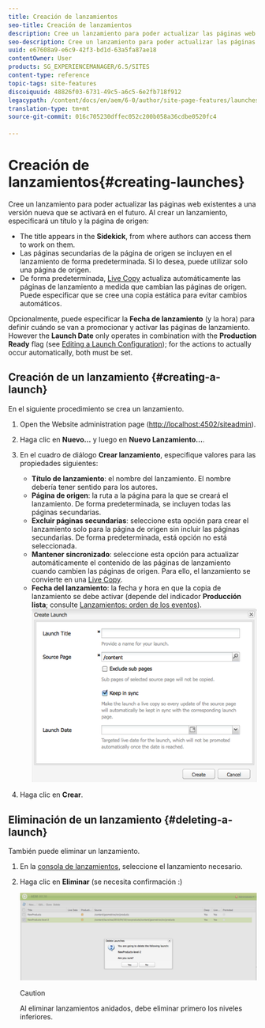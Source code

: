 ```yaml
---
title: Creación de lanzamientos
seo-title: Creación de lanzamientos
description: Cree un lanzamiento para poder actualizar las páginas web existentes a una versión nueva que se activará en el futuro. Al crear un lanzamiento, especificará un título y la página de origen.
seo-description: Cree un lanzamiento para poder actualizar las páginas web existentes a una versión nueva que se activará en el futuro. Al crear un lanzamiento, especificará un título y la página de origen.
uuid: e67608a9-e6c9-42f3-bd1d-63a5fa87ae18
contentOwner: User
products: SG_EXPERIENCEMANAGER/6.5/SITES
content-type: reference
topic-tags: site-features
discoiquuid: 48826f03-6731-49c5-a6c5-6e2fb718f912
legacypath: /content/docs/en/aem/6-0/author/site-page-features/launches
translation-type: tm+mt
source-git-commit: 016c705230dffec052c200b058a36cdbe0520fc4

---
```



# Creación de lanzamientos{#creating-launches}

Cree un lanzamiento para poder actualizar las páginas web existentes a una versión nueva que se activará en el futuro. Al crear un lanzamiento, especificará un título y la página de origen:

* The title appears in the **Sidekick**, from where authors can access them to work on them.
* Las páginas secundarias de la página de origen se incluyen en el lanzamiento de forma predeterminada. Si lo desea, puede utilizar solo una página de origen.
* De forma predeterminada, [Live Copy](/help/sites-administering/msm.md) actualiza automáticamente las páginas de lanzamiento a medida que cambian las páginas de origen. Puede especificar que se cree una copia estática para evitar cambios automáticos.

Opcionalmente, puede especificar la **Fecha de lanzamiento** (y la hora) para definir cuándo se van a promocionar y activar las páginas de lanzamiento. However the **Launch Date** only operates in combination with the **Production Ready** flag (see [Editing a Launch Configuration](/help/sites-classic-ui-authoring/classic-launches-editing.md#editing-a-launch-configuration)); for the actions to actually occur automatically, both must be set.

## Creación de un lanzamiento {#creating-a-launch}

En el siguiente procedimiento se crea un lanzamiento.

1. Open the Website administration page ([http://localhost:4502/siteadmin](http://localhost:4502/siteadmin)).
1. Haga clic en **Nuevo…** y luego en **Nuevo Lanzamiento…**.
1. En el cuadro de diálogo **Crear lanzamiento**, especifique valores para las propiedades siguientes:

   * **Título de lanzamiento**: el nombre del lanzamiento. El nombre debería tener sentido para los autores.
   * **Página de origen**: la ruta a la página para la que se creará el lanzamiento. De forma predeterminada, se incluyen todas las páginas secundarias.
   * **Excluir páginas secundarias**: seleccione esta opción para crear el lanzamiento solo para la página de origen sin incluir las páginas secundarias. De forma predeterminada, está opción no está seleccionada.
   * **Mantener sincronizado**: seleccione esta opción para actualizar automáticamente el contenido de las páginas de lanzamiento cuando cambien las páginas de origen. Para ello, el lanzamiento se convierte en una [Live Copy](/help/sites-administering/msm.md).
   * **Fecha del lanzamiento**: la fecha y hora en que la copia de lanzamiento se debe activar (depende del indicador **Producción lista**; consulte [Lanzamientos: orden de los eventos](/help/sites-authoring/launches.md#launches-the-order-of-events)).
   ![chlimage_1-99](assets/chlimage_1-99a.png)

1. Haga clic en **Crear**.

## Eliminación de un lanzamiento {#deleting-a-launch}

También puede eliminar un lanzamiento. 

1. En la [consola de lanzamientos](/help/sites-classic-ui-authoring/classic-launches.md), seleccione el lanzamiento necesario.
1. Haga clic en **Eliminar** (se necesita confirmación :)

   ![chlimage_1-100](assets/chlimage_1-100a.png)

   >[!CAUTION]
   >
   >Al eliminar lanzamientos anidados, debe eliminar primero los niveles inferiores.

